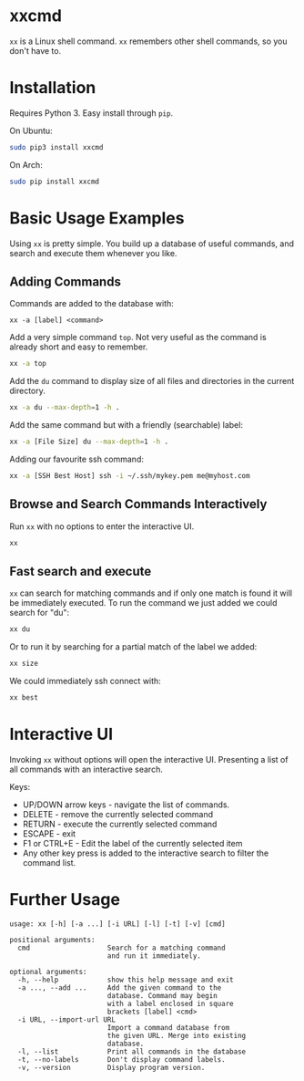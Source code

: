 # xxcmd

`xx` is a Linux shell command. `xx` remembers other shell commands, so you don't have to.

# Installation

Requires Python 3. Easy install through `pip`.

On Ubuntu:

```bash
sudo pip3 install xxcmd
```

On Arch:

```bash
sudo pip install xxcmd
```

# Basic Usage Examples

Using `xx` is pretty simple. You build up a database of useful commands, and search and execute them whenever you like.

## Adding Commands

Commands are added to the database with:

`xx -a [label] <command>`

Add a very simple command `top`. Not very useful as the command is already short and easy to remember.

```bash
xx -a top
```

Add the `du` command to display size of all files and directories in the current directory.

```bash
xx -a du --max-depth=1 -h .
```

Add the same command but with a friendly (searchable) label:

```bash
xx -a [File Size] du --max-depth=1 -h .
```

Adding our favourite ssh command:

```bash
xx -a [SSH Best Host] ssh -i ~/.ssh/mykey.pem me@myhost.com
```

## Browse and Search Commands Interactively

Run `xx` with no options to enter the interactive UI.

```bash
xx
```

## Fast search and execute

`xx` can search for matching commands and if only one match is found it will be immediately executed. To run the command we just added we could search for "du":

```bash
xx du
```

Or to run it by searching for a partial match of the label we added:

```bash
xx size
```

We could immediately ssh connect with:

```bash
xx best
```

# Interactive UI

Invoking `xx` without options will open the interactive UI. Presenting a list of all commands with an interactive search.

Keys:

* UP/DOWN arrow keys - navigate the list of commands.
* DELETE - remove the currently selected command
* RETURN - execute the currently selected command
* ESCAPE - exit
* F1 or CTRL+E - Edit the label of the currently selected item
* Any other key press is added to the interactive search to filter the command list.

# Further Usage

```text
usage: xx [-h] [-a ...] [-i URL] [-l] [-t] [-v] [cmd]

positional arguments:
  cmd                   Search for a matching command
                        and run it immediately.

optional arguments:
  -h, --help            show this help message and exit
  -a ..., --add ...     Add the given command to the
                        database. Command may begin
                        with a label enclosed in square
                        brackets [label] <cmd>
  -i URL, --import-url URL
                        Import a command database from
                        the given URL. Merge into existing
                        database.
  -l, --list            Print all commands in the database
  -t, --no-labels       Don't display command labels.
  -v, --version         Display program version.
```